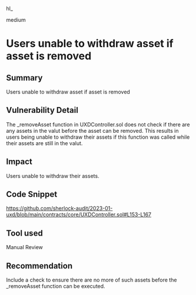 hl_

medium

# Users unable to withdraw asset if asset is removed

## Summary
Users unable to withdraw asset if asset is removed

## Vulnerability Detail
The _removeAsset function in UXDController.sol does not check if there are any assets in the valut before the asset can be removed. This results in users being unable to withdraw their assets if this function was called while their assets are still in the valut. 

## Impact
Users unable to withdraw their assets.

## Code Snippet
https://github.com/sherlock-audit/2023-01-uxd/blob/main/contracts/core/UXDController.sol#L153-L167

## Tool used
Manual Review

## Recommendation
Include a check to ensure there are no more of such assets before the _removeAsset function can be executed. 
